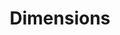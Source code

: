 ---
layout: default
bigquery: https://console.cloud.google.com/bigquery?p=covid-19-dimensions-ai&page=table&d=data&t=publications
contributors: Digital Science, https://www.digital-science.com/
cost: Free for personal, non-commercial use.
description: Dimensions contains more than 100 million publications, ranging from
  articles published in scholarly journals, books and book chapters, to preprints
  and conference proceedings. All publications are contextualized with linked data
  sets, funding, publications, patents, clinical trials, and policy documents. You
  can also view associated categories, funders, institutions, and researcher profiles.
documentation: https://docs.dimensions.ai/bigquery/index.html
last_edit: 04/12/2022, 14:59:58
location: https://www.dimensions.ai/products/free/
maintained_by: Digital Science, https://www.digital-science.com/
schema_fields:
- gender
- funding_chf
- grant_number
- date_inserted
- research_org_country_names
- funding_jpy
- journal_lists
- current_assignee_countries
- family_id
- subtitles
- address
- original_assignee
- citation_string
- conference
- phase
- repository_name
- funding_gbp
- registry
- start_date
- research_orgs
- linkout
- filing_date
- established
- aliases
- funder_org_cities
- reference_ids
- cited_by_ids
- funding_cny
- original_assignee_countries
- priority_year
- category_hra
- isbn
- priority_date
- active_years
- name
- research_org_countries
- language
- eisbn
- proceedings_title
- open_access_categories
- inventor_names
- foa_number
- expiration_date
- family_members_ids
- researcher_ids
- external_ids
- brief_title
- labels
- supporting_grant_ids
- research_org_cities
- original_title
- relationships
- current_assignee_orgs
- pages
- arxiv_id
- date
- status
- mesh_terms
- category_bra
- end_year
- original_assignee_orgs
- source_id
- interventions
- publication_year
- concepts
- category_sdg
- editors
- conditions
- doi
- kind
- family_count
- filing_status
- resulting_publication_doi
- funding_details
- category_uoa
- title
- repository_url
- jurisdiction
- book_title
- book_series_title
- ipcr
- funding_currency
- funder_org
- citations_count
- acronym
- date_online
- funding_eur
- publisher
- cpc
- research_org_city_names
- category_hrcs_hc
- id
- metrics
- legal_events
- current_assignee
- embargo_date
- start_year
- expiration_year
- date_normal
- funder_org_state_codes
- publication_date
- pmid
- authors
- resulting_publication_ids
- associated_publication_doi
- research_org_state_codes
- funding_aud
- funder_countries
- wikipedia_url
- granted_date
- category_hrcs_rac
- funding_usd
- description
- types
- license
- mesh_headings
- category_icrp_ct
- year
- altmetrics
- acronyms
- date_modified
- date_imported_gbq
- category_rcdc
- email_address
- funder_orgs
- date_print
- abstract
- categories
- citations
- pmcid
- clinical_trial_ids
- original_abstract
- legal_status
- assignee_countries
- research_org_state_names
- funder_org_countries
- application_number
- funding_amount
- category_for
- organisation_details
- assignee_orgs
- associated_publication_pmid
- associated_grant_ids
- links
- parent_id
- created_date
- publication_ids
- patent_ids
- funding_nzd
- category_icrp_cso
- acknowledgements
- filing_year
- investigators
- open_access_categories_v2
- journal
- funder_org_acronyms
- associated_publication_id
- type
- end_date
- repository_id
- issue
- associated_publication_arxiv_id
- volume
- granted_year
- funding_cad
shortname: dimensions
tags:
- scholarly literature
- patents
- funding
- clinical trials
- academic profiles
terms_of_use: 'Use of both the Dimensions COVID-19 dataset and full Dimensions dataset
  are subject to the Dimensions Terms of use: https://www.dimensions.ai/policies-terms-legal '
title: Dimensions
uuid: dcff88bd-fe6b-4fdb-8159-809bf9d7bc1c
---